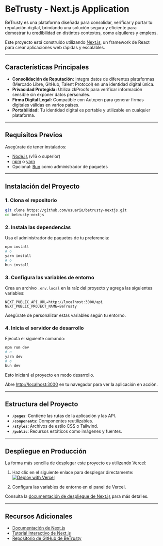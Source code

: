 # BeTrusty - Next.js Application

BeTrusty es una plataforma diseñada para consolidar, verificar y portar tu reputación digital, brindando una solución segura y eficiente para demostrar tu credibilidad en distintos contextos, como alquileres y empleos.

Este proyecto está construido utilizando [Next.js](https://nextjs.org/), un framework de React para crear aplicaciones web rápidas y escalables.

---

## **Características Principales**

- **Consolidación de Reputación:** Integra datos de diferentes plataformas (Mercado Libre, GitHub, Talent Protocol) en una identidad digital única.
- **Privacidad Protegida:** Utiliza zkProofs para verificar información sensible sin exponer datos personales.
- **Firma Digital Legal:** Compatible con Autopen para generar firmas digitales válidas en varios países.
- **Portabilidad:** Tu identidad digital es portable y utilizable en cualquier plataforma.

---

## **Requisitos Previos**

Asegúrate de tener instalados:

- [Node.js](https://nodejs.org/) (v16 o superior)
- [npm](https://www.npmjs.com/) o [yarn](https://yarnpkg.com/)
- Opcional: [Bun](https://bun.sh/) como administrador de paquetes

---

## **Instalación del Proyecto**

### **1. Clona el repositorio**

```bash
git clone https://github.com/usuario/betrusty-nextjs.git
cd betrusty-nextjs
```

### **2. Instala las dependencias**

Usa el administrador de paquetes de tu preferencia:

```bash
npm install
# o
yarn install
# o
bun install
```

### **3. Configura las variables de entorno**

Crea un archivo `.env.local` en la raíz del proyecto y agrega las siguientes variables:

```env
NEXT_PUBLIC_API_URL=http://localhost:3000/api
NEXT_PUBLIC_PROJECT_NAME=BeTrusty
```

Asegúrate de personalizar estas variables según tu entorno.

### **4. Inicia el servidor de desarrollo**

Ejecuta el siguiente comando:

```bash
npm run dev
# o
yarn dev
# o
bun dev
```

Esto iniciará el proyecto en modo desarrollo. 

Abre [http://localhost:3000](http://localhost:3000) en tu navegador para ver la aplicación en acción.

---

## **Estructura del Proyecto**

- **`/pages`**: Contiene las rutas de la aplicación y las API.
- **`/components`**: Componentes reutilizables.
- **`/styles`**: Archivos de estilo CSS o Tailwind.
- **`/public`**: Recursos estáticos como imágenes y fuentes.

---

## **Despliegue en Producción**

La forma más sencilla de desplegar este proyecto es utilizando [Vercel](https://vercel.com/):

1. Haz clic en el siguiente enlace para desplegar directamente:
   [![Deploy with Vercel](https://vercel.com/button)](https://vercel.com/new?utm_medium=default-template&filter=next.js&utm_source=create-next-app&utm_campaign=create-next-app-readme)

2. Configura las variables de entorno en el panel de Vercel.

Consulta la [documentación de despliegue de Next.js](https://nextjs.org/docs/deployment) para más detalles.

---

## **Recursos Adicionales**

- [Documentación de Next.js](https://nextjs.org/docs)
- [Tutorial Interactivo de Next.js](https://nextjs.org/learn)
- [Repositorio de GitHub de BeTrusty](https://github.com/usuario/betrusty-nextjs)


